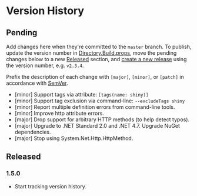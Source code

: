 # Version History

## Pending

Add changes here when they're committed to the `master` branch. To publish, update the version number in [Directory.Build.props](Directory.Build.props), move the pending changes below to a new [Released](#released) section, and [create a new release](https://github.com/FacilityApi/Facility/releases) using the version number, e.g. `v2.3.4`.

Prefix the description of each change with `[major]`, `[minor]`, or `[patch]` in accordance with [SemVer](http://semver.org).

* [minor] Support tags via attribute: `[tags(name: shiny)]`
* [minor] Support tag exclusion via command-line: `--excludeTags shiny`
* [minor] Report multiple definition errors from command-line tools.
* [minor] Improve http attribute errors.
* [major] Drop support for arbitrary HTTP methods (to help detect typos).
* [major] Upgrade to .NET Standard 2.0 and .NET 4.7. Upgrade NuGet dependencies.
* [major] Stop using System.Net.Http.HttpMethod.

## Released

### 1.5.0

* Start tracking version history.
